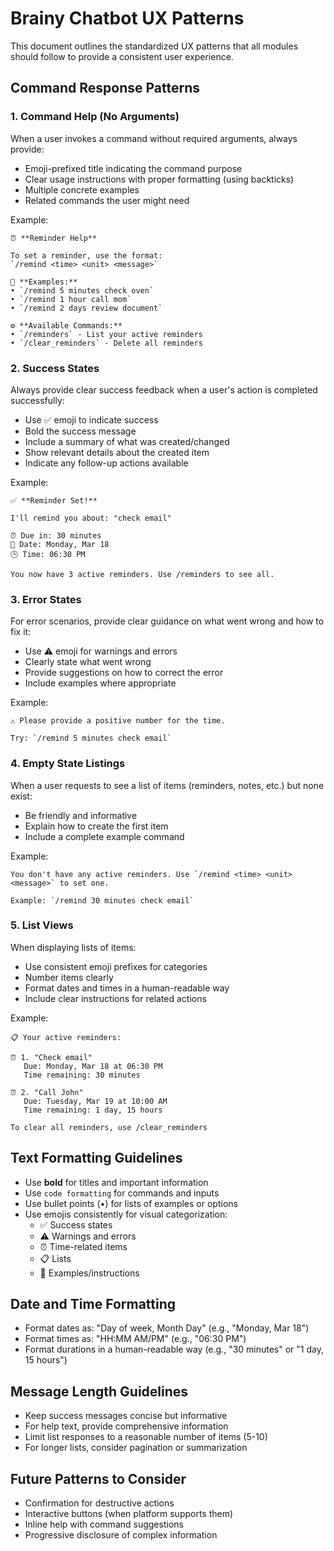 # Brainy Chatbot UX Patterns

This document outlines the standardized UX patterns that all modules should follow to provide a consistent user experience.

## Command Response Patterns

### 1. Command Help (No Arguments)

When a user invokes a command without required arguments, always provide:

- Emoji-prefixed title indicating the command purpose
- Clear usage instructions with proper formatting (using backticks)
- Multiple concrete examples
- Related commands the user might need

Example:
```
⏰ **Reminder Help**

To set a reminder, use the format:
`/remind <time> <unit> <message>`

📝 **Examples:**
• `/remind 5 minutes check oven`
• `/remind 1 hour call mom`
• `/remind 2 days review document`

⚙️ **Available Commands:**
• `/reminders` - List your active reminders
• `/clear_reminders` - Delete all reminders
```

### 2. Success States

Always provide clear success feedback when a user's action is completed successfully:

- Use ✅ emoji to indicate success
- Bold the success message
- Include a summary of what was created/changed
- Show relevant details about the created item
- Indicate any follow-up actions available

Example:
```
✅ **Reminder Set!**

I'll remind you about: "check email"

⏰ Due in: 30 minutes
📅 Date: Monday, Mar 18
🕒 Time: 06:30 PM

You now have 3 active reminders. Use /reminders to see all.
```

### 3. Error States

For error scenarios, provide clear guidance on what went wrong and how to fix it:

- Use ⚠️ emoji for warnings and errors
- Clearly state what went wrong
- Provide suggestions on how to correct the error
- Include examples where appropriate

Example:
```
⚠️ Please provide a positive number for the time.

Try: `/remind 5 minutes check email`
```

### 4. Empty State Listings

When a user requests to see a list of items (reminders, notes, etc.) but none exist:

- Be friendly and informative
- Explain how to create the first item
- Include a complete example command

Example:
```
You don't have any active reminders. Use `/remind <time> <unit> <message>` to set one.

Example: `/remind 30 minutes check email`
```

### 5. List Views

When displaying lists of items:

- Use consistent emoji prefixes for categories
- Number items clearly
- Format dates and times in a human-readable way
- Include clear instructions for related actions

Example:
```
📋 Your active reminders:

⏰ 1. "Check email"
   Due: Monday, Mar 18 at 06:30 PM
   Time remaining: 30 minutes

⏰ 2. "Call John"
   Due: Tuesday, Mar 19 at 10:00 AM
   Time remaining: 1 day, 15 hours

To clear all reminders, use /clear_reminders
```

## Text Formatting Guidelines

- Use **bold** for titles and important information
- Use `code formatting` for commands and inputs
- Use bullet points (•) for lists of examples or options
- Use emojis consistently for visual categorization:
  - ✅ Success states
  - ⚠️ Warnings and errors
  - ⏰ Time-related items
  - 📋 Lists
  - 📝 Examples/instructions

## Date and Time Formatting

- Format dates as: "Day of week, Month Day" (e.g., "Monday, Mar 18")
- Format times as: "HH:MM AM/PM" (e.g., "06:30 PM")
- Format durations in a human-readable way (e.g., "30 minutes" or "1 day, 15 hours")

## Message Length Guidelines

- Keep success messages concise but informative
- For help text, provide comprehensive information
- Limit list responses to a reasonable number of items (5-10)
- For longer lists, consider pagination or summarization

## Future Patterns to Consider

- Confirmation for destructive actions
- Interactive buttons (when platform supports them)
- Inline help with command suggestions
- Progressive disclosure of complex information 